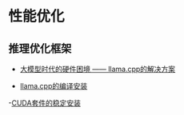 # 性能优化

## 推理优化框架

- [大模型时代的硬件困境 —— llama.cpp的解决方案](20240204-1614_大模型时代的硬件困境_llama.cpp的解决方案.md)

- [llama.cpp的编译安装](20240205-1817_llama.cpp的编译安装.md)

-[CUDA套件的稳定安装](20240220-1150_CUDA套件的稳定安装.md)